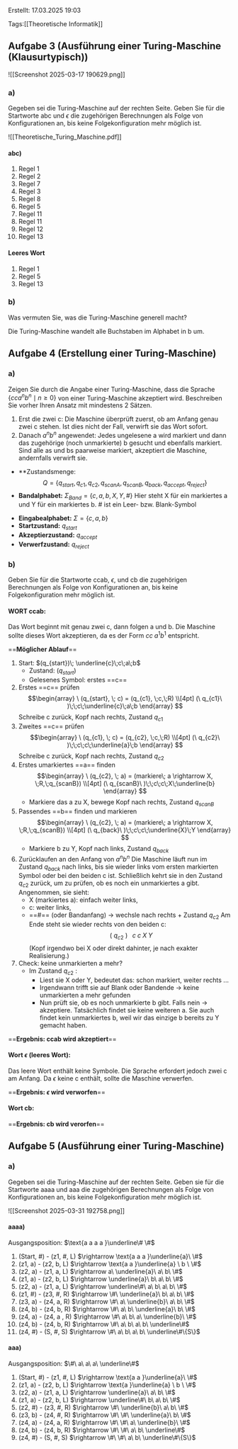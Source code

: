 
Erstellt: 17.03.2025 19:03

Tags:[[Theoretische Informatik]]

## Aufgabe 3 (Ausführung einer Turing-Maschine (Klausurtypisch))


![[Screenshot 2025-03-17 190629.png]]
### a)
Gegeben sei die Turing-Maschine auf der rechten Seite. Geben Sie für die Startworte abc und $\epsilon$ die zugehörigen Berechnungen als Folge von Konfigurationen an, bis keine Folgekonfiguration mehr möglich ist.

![[Theoretische_Turing_Maschine.pdf]]

#### abc)
1. Regel 1
2. Regel 2
3. Regel 7
4. Regel 3
5. Regel 8
6. Regel 5
7. Regel 11
8. Regel 11
9. Regel 12
10. Regel 13

 #### Leeres Wort
1. Regel 1
2. Regel 5
3. Regel 13
### b)
Was vermuten Sie, was die Turing-Maschine generell macht?

Die Turing-Maschine wandelt alle Buchstaben im Alphabet in b um.

## Aufgabe 4 (Erstellung einer Turing-Maschine)
### a)
Zeigen Sie durch die Angabe einer Turing-Maschine, dass die Sprache $\{cca^{n}b^{n} \mid n \ge 0\}$ von einer Turing-Maschine akzeptiert wird. Beschreiben Sie vorher Ihren Ansatz mit mindestens 2 Sätzen.
1. Erst die zwei c: Die Maschine überprüft zuerst, ob am Anfang genau zwei c stehen. Ist dies nicht der Fall, verwirft sie das Wort sofort.
2. Danach $a^{n}b^{n}$ angewendet: Jedes ungelesene a wird markiert und dann das zugehörige (noch unmarkierte) b gesucht und ebenfalls markiert. Sind alle as und bs paarweise markiert, akzeptiert die Maschine, andernfalls verwirft sie.

+ **Zustandsmenge: $$Q = \{q_{start}, q_{c1}, q_{c2}, q_{scanA}, q_{scanB}, q_{back}, q_{accept}, q_{reject}\}$$
+ **Bandalphabet:** $\Sigma_{Band} = \{c,a,b,X,Y,\#\}$ 
	Hier steht X für ein markiertes a und Y für ein markiertes b. # ist ein Leer- bzw. Blank-Symbol
- **Eingabealphabet:** $\Sigma = \{c,a,b\}$
- **Startzustand:** $q_{start}$
- **Akzeptierzustand:** $q_{accept}$
- **Verwerfzustand:** $q_{reject}$ 

### b)
Geben Sie für die Startworte ccab, $\epsilon$, und cb die zugehörigen Berechnungen als Folge von Konfigurationen an, bis keine Folgekonfiguration mehr möglich ist.

#### WORT ccab:
Das Wort beginnt mit genau zwei c, dann folgen a und b. Die Maschine sollte dieses Wort akzeptieren, da es der Form $cc\;a^1b^1$ entspricht.

==**Möglicher Ablauf**==
1. Start: $(q_{start})\; \underline{c}\;c\;a\;b$ 
	- Zustand: $(q_{start})$
	- Gelesenes Symbol: erstes ==c== 
2. Erstes ==c== prüfen
$$\begin{array}
\ (q_{start}, \; c) = (q_{c1}, \;c,\;R) \\[4pt]
(\ q_{c1}\ )\;\;c\;\underline{c}\;a\;b
\end{array}
$$
	Schreibe c zurück, Kopf nach rechts, Zustand $q_{c1}$
3. Zweites ==c== prüfen
$$\begin{array}
\ (q_{c1}, \; c) = (q_{c2}, \;c,\;R) \\[4pt]
(\ q_{c2}\ )\;\;c\;c\;\underline{a}\;b
\end{array}
$$
	Schreibe c zurück, Kopf nach rechts, Zustand $q_{c2}$
4. Erstes umarkiertes ==a== finden
$$\begin{array}
\ (q_{c2}, \; a) = (markiere\; a \rightarrow X, \;R,\;q_{scanB}) \\[4pt]
(\ q_{scanB}\ )\;\;c\;c\;X\;\underline{b}
\end{array}
$$
	- Markiere das a zu X, bewege Kopf nach rechts, Zustand $q_{scanB}$
5. Passendes ==b== finden und markieren
$$\begin{array}
\ (q_{c2}, \; a) = (markiere\; a \rightarrow X, \;R,\;q_{scanB}) \\[4pt]
(\ q_{back}\ )\;\;c\;c\;\underline{X}\;Y
\end{array}
$$
	- Markiere b zu Y, Kopf nach links, Zustand $q_{back}$ 
6. Zurücklaufen an den Anfang von $a^nb^n$
	Die Maschine läuft nun im Zustand $q_{back}$ nach links, bis sie wieder links vom ersten markierten Symbol oder bei den beiden c ist. Schließlich kehrt sie in den Zustand $q_{c2}$ zurück, um zu prüfen, ob es noch ein unmarkiertes a gibt.
	Angenommen, sie sieht:
	- X (markiertes a): einfach weiter links,
	- c: weiter links,
	- ==#== (oder Bandanfang) $\rightarrow$ wechsle nach rechts + Zustand $q_{c2}$
	Am Ende steht sie wieder rechts von den beiden c:
	$$\ (\ q_{c2}\ ) \;\;\;c\;c\;X\;Y$$
	(Kopf irgendwo bei X oder direkt dahinter, je nach exakter Realisierung.)
7. Check: keine unmarkierten a mehr?
	- Im Zustand $q_{c2}$ :
		- Liest sie X oder Y, bedeutet das: schon markiert, weiter rechts ...
		- Irgendwann trifft sie auf Blank oder Bandende $\rightarrow$ keine unmarkierten a mehr gefunden
		- Nun prüft sie, ob es noch unmarkierte b gibt. Falls nein $\rightarrow$ akzeptiere.
	Tatsächlich findet sie keine weiteren a. Sie auch findet kein unmarkiertes b, weil wir das einzige b bereits zu Y gemacht haben.

==**Ergebnis: ccab wird akzeptiert**==

#### Wort $\epsilon$ (leeres Wort):
Das leere Wort enthält keine Symbole. Die Sprache erfordert jedoch zwei c am Anfang. Da $\epsilon$ keine c enthält, sollte die Maschine verwerfen.

==**Ergebnis: $\epsilon$ wird verworfen**==

#### Wort cb:
==**Ergebnis: cb wird verorfen**==

## Aufgabe 5 (Ausführung einer Turing-Maschine)
### a)
Gegeben sei die Turing-Maschine auf der rechten Seite. Geben sie für die Startworte aaaa und aaa die zugehörigen Berechnungen als Folge von Konfigurationen an, bis keine Folgekonfiguration mehr möglich ist.

![[Screenshot 2025-03-31 192758.png]]

#### aaaa)
Ausgangsposition: $\text{a a a a }\underline\# \#$ 
1. (Start, #) - (z1, #, L) $\rightarrow \text{a a a }\underline{a}\ \#$  
2. (z1, a) - (z2, b, L) $\rightarrow \text{a a }\underline{a} \ b \ \#$
3. (z2, a) - (z1, a, L) $\rightarrow a\ \underline{a}\ a\ b\ \#$ 
4. (z1, a) - (z2, b, L) $\rightarrow \underline{a}\ b\ a\ b\ \#$
5. (z2, a) - (z1, a, L) $\rightarrow \underline\#\ a\ b\ a\ b\ \#$
6. (z1, #) - (z3, #, R) $\rightarrow \#\ \underline{a}\ b\ a\ b\ \#$
7. (z3, a) - (z4, a, R) $\rightarrow \#\ a\ \underline{b}\ a\ b\ \#$
8. (z4, b) - (z4, b, R) $\rightarrow \#\ a\ b\ \underline{a}\ b\ \#$
9. (z4, a) - (z4, a , R) $\rightarrow \#\ a\ b\ a\ \underline{b}\ \#$
10. (z4, b) - (z4, b, R) $\rightarrow \#\ a\ b\ a\ b\ \underline\#$
11. (z4, #) - (S, #, S) $\rightarrow \#\ a\ b\ a\ b\ \underline\#\{S\}$ 

#### aaa)
Ausgangsposition: $\#\ a\ a\ a\ \underline\#$
1. (Start, #) - (z1, #, L) $\rightarrow \text{a a }\underline{a}\ \#$  
2. (z1, a) - (z2, b, L) $\rightarrow \text{a }\underline{a} \ b \ \#$
3. (z2, a) - (z1, a, L) $\rightarrow \underline{a}\ a\ b\ \#$ 
4. (z1, a) - (z2, b, L) $\rightarrow \underline\#\ b\ a\ b\ \#$
5. (z2, #) - (z3, #, R) $\rightarrow \#\ \underline{b}\ a\ b\ \#$
6. (z3, b) - (z4, #, R) $\rightarrow \#\ \#\ \underline{a}\ b\ \#$
7. (z4, a) - (z4, a, R) $\rightarrow \#\ \#\ a\ \underline{b}\ \#$
8. (z4, b) - (z4, b, R) $\rightarrow \#\ \#\ a\ b\ \underline\#$
9. (z4, #) - (S, #, S) $\rightarrow \#\ \#\ a\ b\ \underline\#\{S\}$ 
